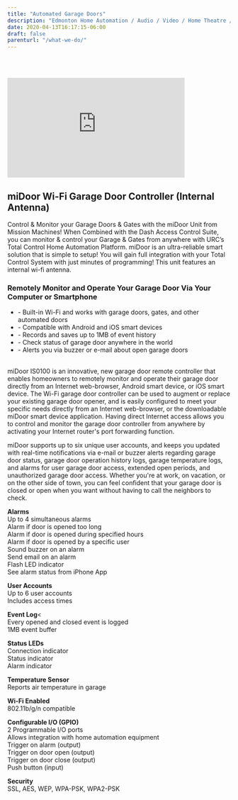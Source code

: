```yaml
---
title: "Automated Garage Doors"
description: "Edmonton Home Automation / Audio / Video / Home Theatre / Security / Surveillance"
date: 2020-04-13T16:17:15-06:00
draft: false
parenturl: "/what-we-do/"
---
```


<section class="section-sm">
    <div class="container">
        <div class="row justify-content-sm-center">
            <div class="col-lg-6 col-md-6 col-sm-7">
                <p><br /><img src="/images/sections/automated-garage-doors/mi-door.png" alt="" /></p>
                <p><br /><iframe width="400" height="225" src="https://www.youtube.com/embed/JOLtDXWXpDQ?rel=0&amp;controls=0&amp;showinfo=0" frameborder="0" allowfullscreen></iframe></p>
            </div>
            <div class="col-lg-6 col-md-6 col-sm-5">
                <h2 class="mainContent">miDoor Wi-Fi Garage Door Controller (Internal Antenna)</h2>
                <p class="content">Control & Monitor your Garage Doors & Gates with the miDoor Unit from Mission Machines!  When Combined with the Dash Access Control Suite, you can monitor & control your Garage & Gates from anywhere with URC’s Total Control Home Automation Platform.  miDoor is an ultra-reliable smart solution that is simple to setup!  You will gain full integration with your Total Control System with just minutes of programming!  This unit features an internal wi-fi antenna.</p>
                <h3>Remotely Monitor and Operate Your Garage Door Via Your Computer or Smartphone</h3>
                <ul>
                    <li>- Built-in Wi-Fi and works with garage doors, gates, and other automated doors</li>
                    <li>- Compatible with Android and iOS smart devices</li>
                    <li>- Records and saves up to 1MB of event history</li>
                    <li>- Check status of garage door anywhere in the world</li>
                    <li>- Alerts you via buzzer or e-mail about open garage doors</li>
                </ul>
                <p class="content"><br />miDoor IS0100 is an innovative, new garage door remote controller that enables homeowners to remotely monitor and operate their garage door directly from an Internet web-browser, Android smart device, or iOS smart device. The Wi-Fi garage door controller can be used to augment or replace your existing garage door opener, and is easily configured to meet your specific needs directly from an Internet web-browser, or the downloadable miDoor smart device application. Having direct Internet access allows you to control and monitor the garage door controller from anywhere by activating your Internet router's port forwarding function.</p>
                <p class="content">miDoor supports up to six unique user accounts, and keeps you updated with real-time notifications via e-mail or buzzer alerts regarding garage door status, garage door operation history logs, garage temperature logs, and alarms for user garage door access, extended open periods, and unauthorized garage door access. Whether you're at work, on vacation, or on the other side of town, you can feel confident that your garage door is closed or open when you want without having to call the neighbors to check.</p>
                <p class="content"><strong>Alarms</strong><br />
                Up to 4 simultaneous alarms<br />
                Alarm if door is opened too long<br />
                Alarm if door is opened during specified hours<br />
                Alarm if door is opened by a specific user<br />
                Sound buzzer on an alarm<br />
                Send email on an alarm<br />
                Flash LED indicator<br />
                See alarm status from iPhone App</p>
                <p class="content"><strong>User Accounts</strong><br />
                Up to 6 user accounts<br />
                Includes access times</p>
                <p class="content"><strong>Event Log</strong><<br />
                Every opened and closed event is logged<br />
                1MB event buffer</p>
                <p class="content"><strong>Status LEDs</strong><br />
                Connection indicator<br />
                Status indicator<br />
                Alarm indicator</p>
                <p class="content"><strong>Temperature Sensor</strong><br />
                Reports air temperature in garage</p>
                <p class="content"><strong>Wi-Fi Enabled</strong><br />
                802.11b/g/n compatible</p>
                <p class="content"><strong>Configurable I/O (GPIO)</strong><br />
                2 Programmable I/O ports<br />
                Allows integration with home automation equipment<br />
                Trigger on alarm (output)<br />
                Trigger on door open (output)<br />
                Trigger on door close (output)<br />
                Push button (input)</p>
                <p class="content"><strong>Security</strong><br />
                SSL, AES, WEP, WPA-PSK, WPA2-PSK</p>	
            </div>
        </div>
    </div>
</section>
